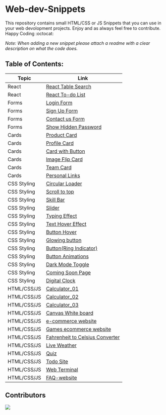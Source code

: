 # Web-dev-Snippets
This repository contains small HTML/CSS or JS Snippets that you can use in your web devolopment projects. Enjoy and as always feel free to contribute. Happy Coding :octocat:

_Note: When adding a new snippet please attach a readme with a clear description on what the code does._

## Table of Contents:

| Topic       | Link                                                                          |
| ----------- | ----------------------------------------------------------------------------- |
| React       | [React Table Search](./React_Snippets/react-table-search/README.md)           |
| React       | [React To-do List](./React_Snippets/react-to-do-list-master/README.md)        |
| Forms       | [Login Form](./Forms_Snippets/Login%20Form/readme.md)                         |
| Forms       | [Sign Up Form](./Forms_Snippets/Sign%20Up%20Page/Readme.md)                   |
| Forms       | [Contact us Form](./Forms_Snippets/Contact%20Us%20Form/README.md)             |
| Forms       | [Show Hidden Password](./Forms_Snippets/ShowTheHiddenPassword/README.md)      |
| Cards       | [Product Card](./Cards%20Sinppets/Product%20Card/README.md)                   |
| Cards       | [Profile Card](./Cards%20Sinppets/Profile%20Card/README.md)                   |
| Cards       | [Card with Button](./Cards%20Sinppets/css-card-with-button/README.md)         |
| Cards       | [Image Flip Card](./Cards%20Sinppets/ImageFlipCard/README.md)                                                       |
| Cards       | [Team Card](./Cards%20Sinppets/teams/)                                                       |
| Cards       | [Personal Links](./Cards%20Sinppets/custom-linktree-page/README.md)   
| CSS Styling | [Circular Loader](./Styling_Snippets/Loader/Circular/README.md)               |
| CSS Styling | [Scroll to top](./Styling_Snippets/Scroll-to-top/README.md)                   |
| CSS Styling | [Skill Bar](./Styling_Snippets/Skills%20bar/README.md)                        |
| CSS Styling | [Slider](./Styling_Snippets/Slider/README.md)                                 |
| CSS Styling | [Typing Effect](./Styling_Snippets/Typing%20effect/README.md)                 |
| CSS Styling | [Text Hover Effect](./Styling_Snippets/CSS%20text%20hover%20effect/README.md) |
| CSS Styling | [Button Hover](./Styling_Snippets/CSSButtonHover/README.md)                   |
| CSS Styling | [Glowing button](./Styling_Snippets/CSSglowingbutton/README.md)               |
| CSS Styling | [Button(Ring Indicator)](./Styling_Snippets/button-ring-indicator/README.md)  |
| CSS Styling | [Button Animations](./Styling_Snippets/CSS-Button-Animations/README.md)       |
| CSS Styling | [Dark Mode Toggle](./Styling_Snippets/Dark-Mode-Toggle/ReadMe.md)       |
| CSS Styling| [Coming Soon Page](./Styling_Snippets/Coming%20Soon%20Page/)|
| CSS Styling| [Digital Clock](./Styling_Snippets/digital-clock/)|
| HTML/CSS/JS | [Calculator_01](./HTML_CSS_JS_Snippets/Calculator_01/README.md)               |
| HTML/CSS/JS | [Calculator_02](./HTML_CSS_JS_Snippets/Calculator_02/readme.md)               |
| HTML/CSS/JS | [Calculator_03](./HTML_CSS_JS_Snippets/Calculator_03/README.md)               |
| HTML/CSS/JS | [Canvas White board](./HTML_CSS_JS_Snippets/Canvas%20Whiteboard/)             |
| HTML/CSS/JS | [e-commerce website](./HTML_CSS_JS_Snippets/e-commerce%20website/README.md)             |
| HTML/CSS/JS | [Games ecommerce website](./HTML_CSS_JS_Snippets/Games_ecommerce_website/!!!!!READ%20ME!!!!!!.txt)             |
| HTML/CSS/JS | [Fahrenheit to Celsius Converter](./HTML_CSS_JS_Snippets/Fahrenheit%20to%20Celsius%20Converter/README.md)             |
| HTML/CSS/JS | [Live Weather](./HTML_CSS_JS_Snippets/Live-Weather/Readme.md)             |
| HTML/CSS/JS | [Quiz](./HTML_CSS_JS_Snippets/quiz/quizReadme.md)             |
| HTML/CSS/JS | [Todo Site](./HTML_CSS_JS_Snippets/todo-site/)             |
| HTML/CSS/JS | [Web Terminal](./HTML_CSS_JS_Snippets/Web-terminal/README.md)             |
| HTML/CSS/JS | [FAQ-website](./HTML_CSS_JS_Snippets/FAQ-website/README.md)      |




## Contributors

<a href="https://github.com/avincodes/Web-Dev-Snippets/graphs/contributors">
  <img src="https://contrib.rocks/image?repo=avincodes/Web-Dev-Snippets" />
</a>
